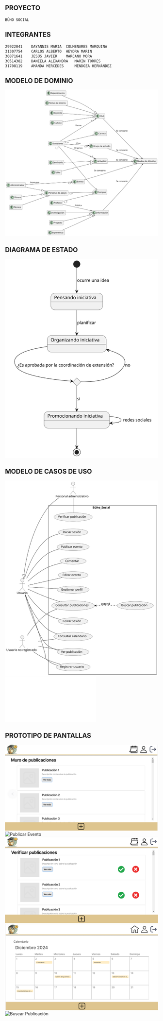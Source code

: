 ## PROYECTO
    BÚHO SOCIAL

## INTEGRANTES
    29922041	DAYANNIS MARIA	COLMENARES MARQUINA
    31307754	CARLOS ALBERTO	HEYDRA MARIN
    30871641	JESÚS JAVIER	MARCANO MORA
    30514382	DANIELA ALEXANDRA	MARIN TORRES
    31708119	AMANDA MERCEDES 	MENDOZA HERNÁNDEZ 

## MODELO DE DOMINIO
![Modelo de dominio](./docs/scenariosView/domainModel/domainModel.svg)

## DIAGRAMA DE ESTADO
![Diagrama de estado del modelo de dominio](./docs/scenariosView/domainModel/stateDiagramIMG.svg)

## MODELO DE CASOS DE USO
![Diagrama de Casos de Uso](./docs/scenariosView/img/useCaseDiagram.svg)
![Plantillas de especificacion del diagrama de casos de uso](./docs/scenariosView/Plantilla%20casos%20de%20uso.pdf)

## PROTOTIPO DE PANTALLAS
![Consultar Publicaciones](./docs/scenariosView/img/consultarPublicaciones.png)
![Publicar Evento](./docs/scenariosView/img/publicarEvento.png)
![Verificar Publicaciones](./docs/scenariosView/img/verificarPublicaciones.png)
![Consultar Calendario](./docs/scenariosView/img/consultarCalendario.png)
![Buscar Publicación](./docs/scenariosView/img/buscarPublicacion.png)